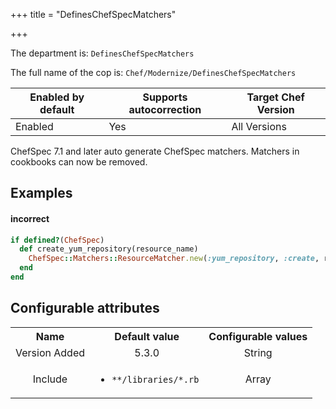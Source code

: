 +++
title = "DefinesChefSpecMatchers"

+++

<!-- This content is automatically generated. See https://github.com/chef/chef-web-docs/blob/main/generated/README.md -->

The department is: `DefinesChefSpecMatchers`

The full name of the cop is: `Chef/Modernize/DefinesChefSpecMatchers`

| Enabled by default | Supports autocorrection | Target Chef Version |
| --- | --- | --- |
| Enabled | Yes | All Versions |

ChefSpec 7.1 and later auto generate ChefSpec matchers. Matchers in cookbooks can now be removed.

## Examples


#### incorrect

```ruby
if defined?(ChefSpec)
  def create_yum_repository(resource_name)
    ChefSpec::Matchers::ResourceMatcher.new(:yum_repository, :create, resource_name)
  end
end
```

## Configurable attributes

<table>
<tbody><tr>
<th>Name</th>
<th>Default value</th>
<th>Configurable values</th>
</tr>
<tr>
<td style="text-align:center">Version Added</td>
<td style="text-align:center">5.3.0</td>
<td style="text-align:center">String</td>
</tr>
<tr><td style="text-align:center">Include</td>
<td style="text-align:center"><ul>
<li><code>**/libraries/*.rb</code></li>
</ul>
</td>
<td style="text-align:center">Array</td>
</tr></tbody></table>
